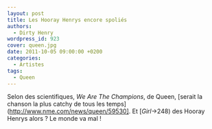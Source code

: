 ```yaml
---
layout: post
title: Les Hooray Henrys encore spoliés
authors:
  - Dirty Henry
wordpress_id: 923
cover: queen.jpg
date: 2011-10-05 09:00:00 +0200
categories:
  - Artistes
tags:
  - Queen
---
```


Selon des scientifiques, _We Are The Champions_, de Queen, [serait la chanson la
plus catchy de tous les temps](http://www.nme.com/news/queen/59530]. Et
[_Girl_->248) des Hooray Henrys alors ? Le monde va mal !
